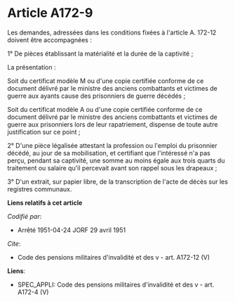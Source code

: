 # Article A172-9

Les demandes, adressées dans les conditions fixées à l'article A. 172-12 doivent être accompagnées :

1° De pièces établissant la matérialité et la durée de la captivité ;

La présentation :

Soit du certificat modèle M ou d'une copie certifiée conforme de ce document délivré par le ministre des anciens combattants
et victimes de guerre aux ayants cause des prisonniers de guerre décédés ;

Soit du certificat modèle A ou d'une copie certifiée conforme de ce document délivré par le ministre des anciens combattants
et victimes de guerre aux prisonniers lors de leur rapatriement, dispense de toute autre justification sur ce point ;

2° D'une pièce légalisée attestant la profession ou l'emploi du prisonnier décédé, au jour de sa mobilisation, et certifiant
que l'intéressé n'a pas perçu, pendant sa captivité, une somme au moins égale aux trois quarts du traitement ou salaire qu'il
percevait avant son rappel sous les drapeaux ;

3° D'un extrait, sur papier libre, de la transcription de l'acte de décès sur les registres communaux.

**Liens relatifs à cet article**

_Codifié par_:

  - Arrêté 1951-04-24 JORF 29 avril 1951

_Cite_:

  - Code des pensions militaires d'invalidité et des v - art. A172-12 (V)

**Liens**:

  - SPEC_APPLI: Code des pensions militaires d'invalidité et des v - art. A172-4 (V)
